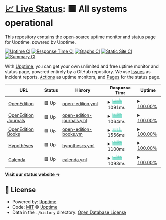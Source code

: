 # [📈 Live Status](https://upptime.github.io/upptime): <!--live status--> **🟩 All systems operational**

This repository contains the open-source uptime monitor and status page for [Upptime](https://upptime.js.org), powered by [Upptime](https://github.com/upptime/upptime).

[![Uptime CI](https://github.com/bcenou/OEStatus/workflows/Uptime%20CI/badge.svg)](https://github.com/bcenou/OEStatus/actions?query=workflow%3A%22Uptime+CI%22)
[![Response Time CI](https://github.com/bcenou/OEStatus/workflows/Response%20Time%20CI/badge.svg)](https://github.com/bcenou/OEStatus/actions?query=workflow%3A%22Response+Time+CI%22)
[![Graphs CI](https://github.com/bcenou/OEStatus/workflows/Graphs%20CI/badge.svg)](https://github.com/bcenou/OEStatus/actions?query=workflow%3A%22Graphs+CI%22)
[![Static Site CI](https://github.com/bcenou/OEStatus/workflows/Static%20Site%20CI/badge.svg)](https://github.com/bcenou/OEStatus/actions?query=workflow%3A%22Static+Site+CI%22)
[![Summary CI](https://github.com/bcenou/OEStatus/workflows/Summary%20CI/badge.svg)](https://github.com/bcenou/OEStatus/actions?query=workflow%3A%22Summary+CI%22)

With [Upptime](https://upptime.js.org), you can get your own unlimited and free uptime monitor and status page, powered entirely by a GitHub repository. We use [Issues](https://github.com/upptime/upptime/issues) as incident reports, [Actions](https://github.com/bcenou/OEStatus/actions) as uptime monitors, and [Pages](https://upptime.github.io/upptime) for the status page.

<!--start: status pages-->
<!-- This summary is generated by Upptime (https://github.com/upptime/upptime) -->
<!-- Do not edit this manually, your changes will be overwritten -->
<!-- prettier-ignore -->
| URL | Status | History | Response Time | Uptime |
| --- | ------ | ------- | ------------- | ------ |
| <img alt="" src="https://www.openedition.org/favicon.png" height="13"> [OpenEdition](https://www.openedition.org) | 🟩 Up | [open-edition.yml](https://github.com/OpenEdition/OEStatus/commits/HEAD/history/open-edition.yml) | <details><summary><img alt="Response time graph" src="./graphs/open-edition/response-time-week.png" height="20"> 1091ms</summary><br><a href="https://OpenEdition.github.io/OEStatus/history/open-edition"><img alt="Response time 1163" src="https://img.shields.io/endpoint?url=https%3A%2F%2Fraw.githubusercontent.com%2FOpenEdition%2FOEStatus%2FHEAD%2Fapi%2Fopen-edition%2Fresponse-time.json"></a><br><a href="https://OpenEdition.github.io/OEStatus/history/open-edition"><img alt="24-hour response time 1084" src="https://img.shields.io/endpoint?url=https%3A%2F%2Fraw.githubusercontent.com%2FOpenEdition%2FOEStatus%2FHEAD%2Fapi%2Fopen-edition%2Fresponse-time-day.json"></a><br><a href="https://OpenEdition.github.io/OEStatus/history/open-edition"><img alt="7-day response time 1091" src="https://img.shields.io/endpoint?url=https%3A%2F%2Fraw.githubusercontent.com%2FOpenEdition%2FOEStatus%2FHEAD%2Fapi%2Fopen-edition%2Fresponse-time-week.json"></a><br><a href="https://OpenEdition.github.io/OEStatus/history/open-edition"><img alt="30-day response time 1077" src="https://img.shields.io/endpoint?url=https%3A%2F%2Fraw.githubusercontent.com%2FOpenEdition%2FOEStatus%2FHEAD%2Fapi%2Fopen-edition%2Fresponse-time-month.json"></a><br><a href="https://OpenEdition.github.io/OEStatus/history/open-edition"><img alt="1-year response time 1161" src="https://img.shields.io/endpoint?url=https%3A%2F%2Fraw.githubusercontent.com%2FOpenEdition%2FOEStatus%2FHEAD%2Fapi%2Fopen-edition%2Fresponse-time-year.json"></a></details> | <details><summary><a href="https://OpenEdition.github.io/OEStatus/history/open-edition">100.00%</a></summary><a href="https://OpenEdition.github.io/OEStatus/history/open-edition"><img alt="All-time uptime 99.90%" src="https://img.shields.io/endpoint?url=https%3A%2F%2Fraw.githubusercontent.com%2FOpenEdition%2FOEStatus%2FHEAD%2Fapi%2Fopen-edition%2Fuptime.json"></a><br><a href="https://OpenEdition.github.io/OEStatus/history/open-edition"><img alt="24-hour uptime 100.00%" src="https://img.shields.io/endpoint?url=https%3A%2F%2Fraw.githubusercontent.com%2FOpenEdition%2FOEStatus%2FHEAD%2Fapi%2Fopen-edition%2Fuptime-day.json"></a><br><a href="https://OpenEdition.github.io/OEStatus/history/open-edition"><img alt="7-day uptime 100.00%" src="https://img.shields.io/endpoint?url=https%3A%2F%2Fraw.githubusercontent.com%2FOpenEdition%2FOEStatus%2FHEAD%2Fapi%2Fopen-edition%2Fuptime-week.json"></a><br><a href="https://OpenEdition.github.io/OEStatus/history/open-edition"><img alt="30-day uptime 100.00%" src="https://img.shields.io/endpoint?url=https%3A%2F%2Fraw.githubusercontent.com%2FOpenEdition%2FOEStatus%2FHEAD%2Fapi%2Fopen-edition%2Fuptime-month.json"></a><br><a href="https://OpenEdition.github.io/OEStatus/history/open-edition"><img alt="1-year uptime 99.84%" src="https://img.shields.io/endpoint?url=https%3A%2F%2Fraw.githubusercontent.com%2FOpenEdition%2FOEStatus%2FHEAD%2Fapi%2Fopen-edition%2Fuptime-year.json"></a></details>
| <img alt="" src="https://static-origin.openedition.org/journals/images/favicon.png" height="13"> [OpenEdition Journals](https://journals.openedition.org) | 🟩 Up | [open-edition-journals.yml](https://github.com/OpenEdition/OEStatus/commits/HEAD/history/open-edition-journals.yml) | <details><summary><img alt="Response time graph" src="./graphs/open-edition-journals/response-time-week.png" height="20"> 1064ms</summary><br><a href="https://OpenEdition.github.io/OEStatus/history/open-edition-journals"><img alt="Response time 1130" src="https://img.shields.io/endpoint?url=https%3A%2F%2Fraw.githubusercontent.com%2FOpenEdition%2FOEStatus%2FHEAD%2Fapi%2Fopen-edition-journals%2Fresponse-time.json"></a><br><a href="https://OpenEdition.github.io/OEStatus/history/open-edition-journals"><img alt="24-hour response time 1076" src="https://img.shields.io/endpoint?url=https%3A%2F%2Fraw.githubusercontent.com%2FOpenEdition%2FOEStatus%2FHEAD%2Fapi%2Fopen-edition-journals%2Fresponse-time-day.json"></a><br><a href="https://OpenEdition.github.io/OEStatus/history/open-edition-journals"><img alt="7-day response time 1064" src="https://img.shields.io/endpoint?url=https%3A%2F%2Fraw.githubusercontent.com%2FOpenEdition%2FOEStatus%2FHEAD%2Fapi%2Fopen-edition-journals%2Fresponse-time-week.json"></a><br><a href="https://OpenEdition.github.io/OEStatus/history/open-edition-journals"><img alt="30-day response time 1051" src="https://img.shields.io/endpoint?url=https%3A%2F%2Fraw.githubusercontent.com%2FOpenEdition%2FOEStatus%2FHEAD%2Fapi%2Fopen-edition-journals%2Fresponse-time-month.json"></a><br><a href="https://OpenEdition.github.io/OEStatus/history/open-edition-journals"><img alt="1-year response time 1128" src="https://img.shields.io/endpoint?url=https%3A%2F%2Fraw.githubusercontent.com%2FOpenEdition%2FOEStatus%2FHEAD%2Fapi%2Fopen-edition-journals%2Fresponse-time-year.json"></a></details> | <details><summary><a href="https://OpenEdition.github.io/OEStatus/history/open-edition-journals">100.00%</a></summary><a href="https://OpenEdition.github.io/OEStatus/history/open-edition-journals"><img alt="All-time uptime 99.90%" src="https://img.shields.io/endpoint?url=https%3A%2F%2Fraw.githubusercontent.com%2FOpenEdition%2FOEStatus%2FHEAD%2Fapi%2Fopen-edition-journals%2Fuptime.json"></a><br><a href="https://OpenEdition.github.io/OEStatus/history/open-edition-journals"><img alt="24-hour uptime 100.00%" src="https://img.shields.io/endpoint?url=https%3A%2F%2Fraw.githubusercontent.com%2FOpenEdition%2FOEStatus%2FHEAD%2Fapi%2Fopen-edition-journals%2Fuptime-day.json"></a><br><a href="https://OpenEdition.github.io/OEStatus/history/open-edition-journals"><img alt="7-day uptime 100.00%" src="https://img.shields.io/endpoint?url=https%3A%2F%2Fraw.githubusercontent.com%2FOpenEdition%2FOEStatus%2FHEAD%2Fapi%2Fopen-edition-journals%2Fuptime-week.json"></a><br><a href="https://OpenEdition.github.io/OEStatus/history/open-edition-journals"><img alt="30-day uptime 100.00%" src="https://img.shields.io/endpoint?url=https%3A%2F%2Fraw.githubusercontent.com%2FOpenEdition%2FOEStatus%2FHEAD%2Fapi%2Fopen-edition-journals%2Fuptime-month.json"></a><br><a href="https://OpenEdition.github.io/OEStatus/history/open-edition-journals"><img alt="1-year uptime 99.84%" src="https://img.shields.io/endpoint?url=https%3A%2F%2Fraw.githubusercontent.com%2FOpenEdition%2FOEStatus%2FHEAD%2Fapi%2Fopen-edition-journals%2Fuptime-year.json"></a></details>
| <img alt="" src="https://static.openedition.org/books/images/favicon.ico" height="13"> [OpenEdition Books](https://books.openedition.org) | 🟩 Up | [open-edition-books.yml](https://github.com/OpenEdition/OEStatus/commits/HEAD/history/open-edition-books.yml) | <details><summary><img alt="Response time graph" src="./graphs/open-edition-books/response-time-week.png" height="20"> 1556ms</summary><br><a href="https://OpenEdition.github.io/OEStatus/history/open-edition-books"><img alt="Response time 1479" src="https://img.shields.io/endpoint?url=https%3A%2F%2Fraw.githubusercontent.com%2FOpenEdition%2FOEStatus%2FHEAD%2Fapi%2Fopen-edition-books%2Fresponse-time.json"></a><br><a href="https://OpenEdition.github.io/OEStatus/history/open-edition-books"><img alt="24-hour response time 1698" src="https://img.shields.io/endpoint?url=https%3A%2F%2Fraw.githubusercontent.com%2FOpenEdition%2FOEStatus%2FHEAD%2Fapi%2Fopen-edition-books%2Fresponse-time-day.json"></a><br><a href="https://OpenEdition.github.io/OEStatus/history/open-edition-books"><img alt="7-day response time 1556" src="https://img.shields.io/endpoint?url=https%3A%2F%2Fraw.githubusercontent.com%2FOpenEdition%2FOEStatus%2FHEAD%2Fapi%2Fopen-edition-books%2Fresponse-time-week.json"></a><br><a href="https://OpenEdition.github.io/OEStatus/history/open-edition-books"><img alt="30-day response time 1475" src="https://img.shields.io/endpoint?url=https%3A%2F%2Fraw.githubusercontent.com%2FOpenEdition%2FOEStatus%2FHEAD%2Fapi%2Fopen-edition-books%2Fresponse-time-month.json"></a><br><a href="https://OpenEdition.github.io/OEStatus/history/open-edition-books"><img alt="1-year response time 1479" src="https://img.shields.io/endpoint?url=https%3A%2F%2Fraw.githubusercontent.com%2FOpenEdition%2FOEStatus%2FHEAD%2Fapi%2Fopen-edition-books%2Fresponse-time-year.json"></a></details> | <details><summary><a href="https://OpenEdition.github.io/OEStatus/history/open-edition-books">100.00%</a></summary><a href="https://OpenEdition.github.io/OEStatus/history/open-edition-books"><img alt="All-time uptime 99.89%" src="https://img.shields.io/endpoint?url=https%3A%2F%2Fraw.githubusercontent.com%2FOpenEdition%2FOEStatus%2FHEAD%2Fapi%2Fopen-edition-books%2Fuptime.json"></a><br><a href="https://OpenEdition.github.io/OEStatus/history/open-edition-books"><img alt="24-hour uptime 100.00%" src="https://img.shields.io/endpoint?url=https%3A%2F%2Fraw.githubusercontent.com%2FOpenEdition%2FOEStatus%2FHEAD%2Fapi%2Fopen-edition-books%2Fuptime-day.json"></a><br><a href="https://OpenEdition.github.io/OEStatus/history/open-edition-books"><img alt="7-day uptime 100.00%" src="https://img.shields.io/endpoint?url=https%3A%2F%2Fraw.githubusercontent.com%2FOpenEdition%2FOEStatus%2FHEAD%2Fapi%2Fopen-edition-books%2Fuptime-week.json"></a><br><a href="https://OpenEdition.github.io/OEStatus/history/open-edition-books"><img alt="30-day uptime 99.96%" src="https://img.shields.io/endpoint?url=https%3A%2F%2Fraw.githubusercontent.com%2FOpenEdition%2FOEStatus%2FHEAD%2Fapi%2Fopen-edition-books%2Fuptime-month.json"></a><br><a href="https://OpenEdition.github.io/OEStatus/history/open-edition-books"><img alt="1-year uptime 99.83%" src="https://img.shields.io/endpoint?url=https%3A%2F%2Fraw.githubusercontent.com%2FOpenEdition%2FOEStatus%2FHEAD%2Fapi%2Fopen-edition-books%2Fuptime-year.json"></a></details>
| <img alt="" src="https://hypotheses.org/wp-content/cleo-commons/images/favicon.png" height="13"> [Hypothèses](https://hypotheses.org) | 🟩 Up | [hypotheses.yml](https://github.com/OpenEdition/OEStatus/commits/HEAD/history/hypotheses.yml) | <details><summary><img alt="Response time graph" src="./graphs/hypotheses/response-time-week.png" height="20"> 1100ms</summary><br><a href="https://OpenEdition.github.io/OEStatus/history/hypotheses"><img alt="Response time 1208" src="https://img.shields.io/endpoint?url=https%3A%2F%2Fraw.githubusercontent.com%2FOpenEdition%2FOEStatus%2FHEAD%2Fapi%2Fhypotheses%2Fresponse-time.json"></a><br><a href="https://OpenEdition.github.io/OEStatus/history/hypotheses"><img alt="24-hour response time 1141" src="https://img.shields.io/endpoint?url=https%3A%2F%2Fraw.githubusercontent.com%2FOpenEdition%2FOEStatus%2FHEAD%2Fapi%2Fhypotheses%2Fresponse-time-day.json"></a><br><a href="https://OpenEdition.github.io/OEStatus/history/hypotheses"><img alt="7-day response time 1100" src="https://img.shields.io/endpoint?url=https%3A%2F%2Fraw.githubusercontent.com%2FOpenEdition%2FOEStatus%2FHEAD%2Fapi%2Fhypotheses%2Fresponse-time-week.json"></a><br><a href="https://OpenEdition.github.io/OEStatus/history/hypotheses"><img alt="30-day response time 1102" src="https://img.shields.io/endpoint?url=https%3A%2F%2Fraw.githubusercontent.com%2FOpenEdition%2FOEStatus%2FHEAD%2Fapi%2Fhypotheses%2Fresponse-time-month.json"></a><br><a href="https://OpenEdition.github.io/OEStatus/history/hypotheses"><img alt="1-year response time 1209" src="https://img.shields.io/endpoint?url=https%3A%2F%2Fraw.githubusercontent.com%2FOpenEdition%2FOEStatus%2FHEAD%2Fapi%2Fhypotheses%2Fresponse-time-year.json"></a></details> | <details><summary><a href="https://OpenEdition.github.io/OEStatus/history/hypotheses">100.00%</a></summary><a href="https://OpenEdition.github.io/OEStatus/history/hypotheses"><img alt="All-time uptime 99.69%" src="https://img.shields.io/endpoint?url=https%3A%2F%2Fraw.githubusercontent.com%2FOpenEdition%2FOEStatus%2FHEAD%2Fapi%2Fhypotheses%2Fuptime.json"></a><br><a href="https://OpenEdition.github.io/OEStatus/history/hypotheses"><img alt="24-hour uptime 100.00%" src="https://img.shields.io/endpoint?url=https%3A%2F%2Fraw.githubusercontent.com%2FOpenEdition%2FOEStatus%2FHEAD%2Fapi%2Fhypotheses%2Fuptime-day.json"></a><br><a href="https://OpenEdition.github.io/OEStatus/history/hypotheses"><img alt="7-day uptime 100.00%" src="https://img.shields.io/endpoint?url=https%3A%2F%2Fraw.githubusercontent.com%2FOpenEdition%2FOEStatus%2FHEAD%2Fapi%2Fhypotheses%2Fuptime-week.json"></a><br><a href="https://OpenEdition.github.io/OEStatus/history/hypotheses"><img alt="30-day uptime 100.00%" src="https://img.shields.io/endpoint?url=https%3A%2F%2Fraw.githubusercontent.com%2FOpenEdition%2FOEStatus%2FHEAD%2Fapi%2Fhypotheses%2Fuptime-month.json"></a><br><a href="https://OpenEdition.github.io/OEStatus/history/hypotheses"><img alt="1-year uptime 99.67%" src="https://img.shields.io/endpoint?url=https%3A%2F%2Fraw.githubusercontent.com%2FOpenEdition%2FOEStatus%2FHEAD%2Fapi%2Fhypotheses%2Fuptime-year.json"></a></details>
| <img alt="" src="https://calenda.org/favicon.ico" height="13"> [Calenda](https://calenda.org) | 🟩 Up | [calenda.yml](https://github.com/OpenEdition/OEStatus/commits/HEAD/history/calenda.yml) | <details><summary><img alt="Response time graph" src="./graphs/calenda/response-time-week.png" height="20"> 1093ms</summary><br><a href="https://OpenEdition.github.io/OEStatus/history/calenda"><img alt="Response time 1149" src="https://img.shields.io/endpoint?url=https%3A%2F%2Fraw.githubusercontent.com%2FOpenEdition%2FOEStatus%2FHEAD%2Fapi%2Fcalenda%2Fresponse-time.json"></a><br><a href="https://OpenEdition.github.io/OEStatus/history/calenda"><img alt="24-hour response time 1115" src="https://img.shields.io/endpoint?url=https%3A%2F%2Fraw.githubusercontent.com%2FOpenEdition%2FOEStatus%2FHEAD%2Fapi%2Fcalenda%2Fresponse-time-day.json"></a><br><a href="https://OpenEdition.github.io/OEStatus/history/calenda"><img alt="7-day response time 1093" src="https://img.shields.io/endpoint?url=https%3A%2F%2Fraw.githubusercontent.com%2FOpenEdition%2FOEStatus%2FHEAD%2Fapi%2Fcalenda%2Fresponse-time-week.json"></a><br><a href="https://OpenEdition.github.io/OEStatus/history/calenda"><img alt="30-day response time 1084" src="https://img.shields.io/endpoint?url=https%3A%2F%2Fraw.githubusercontent.com%2FOpenEdition%2FOEStatus%2FHEAD%2Fapi%2Fcalenda%2Fresponse-time-month.json"></a><br><a href="https://OpenEdition.github.io/OEStatus/history/calenda"><img alt="1-year response time 1149" src="https://img.shields.io/endpoint?url=https%3A%2F%2Fraw.githubusercontent.com%2FOpenEdition%2FOEStatus%2FHEAD%2Fapi%2Fcalenda%2Fresponse-time-year.json"></a></details> | <details><summary><a href="https://OpenEdition.github.io/OEStatus/history/calenda">100.00%</a></summary><a href="https://OpenEdition.github.io/OEStatus/history/calenda"><img alt="All-time uptime 99.81%" src="https://img.shields.io/endpoint?url=https%3A%2F%2Fraw.githubusercontent.com%2FOpenEdition%2FOEStatus%2FHEAD%2Fapi%2Fcalenda%2Fuptime.json"></a><br><a href="https://OpenEdition.github.io/OEStatus/history/calenda"><img alt="24-hour uptime 100.00%" src="https://img.shields.io/endpoint?url=https%3A%2F%2Fraw.githubusercontent.com%2FOpenEdition%2FOEStatus%2FHEAD%2Fapi%2Fcalenda%2Fuptime-day.json"></a><br><a href="https://OpenEdition.github.io/OEStatus/history/calenda"><img alt="7-day uptime 100.00%" src="https://img.shields.io/endpoint?url=https%3A%2F%2Fraw.githubusercontent.com%2FOpenEdition%2FOEStatus%2FHEAD%2Fapi%2Fcalenda%2Fuptime-week.json"></a><br><a href="https://OpenEdition.github.io/OEStatus/history/calenda"><img alt="30-day uptime 99.94%" src="https://img.shields.io/endpoint?url=https%3A%2F%2Fraw.githubusercontent.com%2FOpenEdition%2FOEStatus%2FHEAD%2Fapi%2Fcalenda%2Fuptime-month.json"></a><br><a href="https://OpenEdition.github.io/OEStatus/history/calenda"><img alt="1-year uptime 99.81%" src="https://img.shields.io/endpoint?url=https%3A%2F%2Fraw.githubusercontent.com%2FOpenEdition%2FOEStatus%2FHEAD%2Fapi%2Fcalenda%2Fuptime-year.json"></a></details>

<!--end: status pages-->

[**Visit our status website →**](https://upptime.github.io/upptime)

## 📄 License

- Powered by: [Upptime](https://github.com/upptime/upptime)
- Code: [MIT](./LICENSE) © [Upptime](https://upptime.js.org)
- Data in the `./history` directory: [Open Database License](https://opendatacommons.org/licenses/odbl/1-0/)
